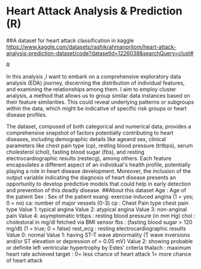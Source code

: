 # Heart Attack Analysis & Prediction (R)

##A dataset for heart attack classification in kaggle
https://www.kaggle.com/datasets/rashikrahmanpritom/heart-attack-analysis-prediction-dataset/code?datasetId=1226038&searchQuery=clust#

R 

In this analysis ,I want to embark on a comprehensive exploratory data analysis (EDA) journey, discerning the distribution of individual features, and examining the relationships among them. 
I aim to employ cluster analysis, a method that allows us to group similar data instances based on their feature similarities. This could reveal underlying patterns or subgroups within the data, which might be indicative of specific risk groups or heart disease profiles.

The dataset, composed of both categorical and numerical data, provides a comprehensive snapshot of factors potentially contributing to heart diseases, including demographic details like ageand sex, clinical parameters like chest pain type (cp), resting blood pressure (trtbps), serum cholesterol (chol), fasting blood sugar (fbs), and resting electrocardiographic results (restecg), among others. Each feature encapsulates a different aspect of an individual's health profile, potentially playing a role in heart disease development. Moreover, the inclusion of the output variable indicating the diagnosis of heart disease presents an opportunity to develop predictive models that could help in early detection and prevention of this deadly disease.
##About this dataset
Age : Age of the patient
Sex : Sex of the patient
exang: exercise induced angina (1 = yes; 0 = no)
ca: number of major vessels (0-3)
cp : Chest Pain type chest pain type
  Value 1: typical angina
  Value 2: atypical angina
  Value 3: non-anginal pain
  Value 4: asymptomatic
trtbps : resting blood pressure (in mm Hg)
chol : cholestoral in mg/dl fetched via BMI sensor
fbs : (fasting blood sugar > 120 mg/dl) (1 = true; 0 = false)
rest_ecg : resting electrocardiographic results
  Value 0: normal
  Value 1: having ST-T wave abnormality (T wave inversions and/or ST elevation or depression of > 0.05 mV)
  Value 2: showing probable or definite left ventricular hypertrophy by Estes' criteria
thalach : maximum heart rate achieved
target : 0= less chance of heart attack 1= more chance of heart attack

